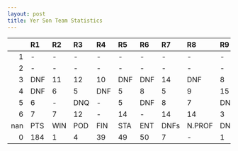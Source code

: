 ```yaml
---
layout: post 
title: Yer Son Team Statistics
--- 
```


|     | R1   | R2   | R3   | R4   | R5   | R6   | R7   | R8     | R9   | R10   | R11   | R12   | Points   | Pos   |
|----:|:-----|:-----|:-----|:-----|:-----|:-----|:-----|:-------|:-----|:------|:------|:------|:---------|:------|
|   1 | -    | -    | -    | -    | -    | -    | -    | -      | -    | -     | -     | -     | nan      | 48.0  |
|   2 | -    | -    | -    | -    | -    | -    | -    | -      | -    | -     | -     | -     | nan      | nan   |
|   3 | DNF  | 11   | 12   | 10   | DNF  | DNF  | 14   | DNF    | 8    | DNF   | 13    | 9     | 8.0      | nan   |
|   4 | DNF  | 6    | 5    | DNF  | 5    | 8    | 5    | 9      | 15   | 7     | 9     | 9     | 45.0     | 12.0  |
|   5 | 6    | -    | DNQ  | -    | 5    | DNF  | 8    | 7      | DNF  | -     | 1     | 3     | 71.0     | 7.0   |
|   6 | 7    | 7    | 12   | -    | 14   | -    | 14   | 14     | 3    | -     | 18    | 16    | 24.0     | 6.0   |
| nan | PTS  | WIN  | POD  | FIN  | STA  | ENT  | DNFs | N.PROF | DNQ  | %FIN  | PPR   | BST   | CHA      | RNK   |
|   0 | 184  | 1    | 4    | 39   | 49   | 50   | 7    | -      | 1    | 79.6  | 3.68  | 1     | 0.0      | 12    |